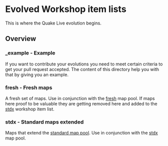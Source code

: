 # Evolved Workshop item lists

This is where the Quake Live evolution begins.

## Overview

### _example - Example

If you want to contribute your evolutions you need to meet certain criteria to get your pull request accepted. The content of this directory help you with that by giving you an example.

### fresh - Fresh maps

A fresh set of maps. Use in conjunction with the [fresh](https://github.com/quakelive-server-standards/quakelive-server-standards/tree/master/mappools/evolved/fresh) map pool. If maps here proof to be valuable they are getting removed here and added to the [stdx](https://github.com/quakelive-server-standards/quakelive-server-standards/tree/master/workshop/evolved/stdx) workshop item list.

### stdx - Standard maps extended

Maps that extend the [standard map pool](https://github.com/quakelive-server-standards/quakelive-server-standards/tree/master/mappools/standard). Use in conjunction with the [stdx](https://github.com/quakelive-server-standards/quakelive-server-standards/tree/master/mappools/evolved/stdx) map pool.